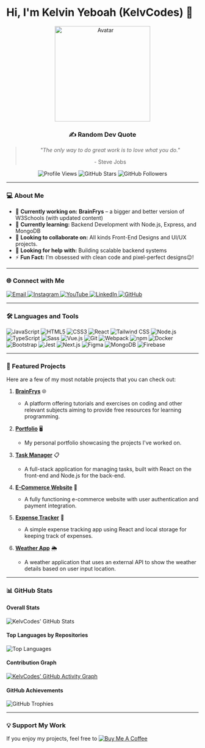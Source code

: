 # Hi, I'm Kelvin Yeboah (KelvCodes) 👋  

<div align="center">
  <img src="https://octodex.github.com/images/filmtocat.png" alt="Avatar" width="250"/>
  <h3>✍️ Random Dev Quote</h3>
  <blockquote>
    <p><i>"The only way to do great work is to love what you do."</i></p>
    <footer>- Steve Jobs</footer>
  </blockquote>
  <div>
    <img src="https://komarev.com/ghpvc/?username=KelvCodes&style=for-the-badge&color=brightgreen" alt="Profile Views" />
    <img src="https://img.shields.io/github/stars/KelvCodes?style=for-the-badge&color=blue" alt="GitHub Stars" />
    <img src="https://img.shields.io/github/followers/KelvCodes?style=for-the-badge&color=orange" alt="GitHub Followers" />
  </div>
</div>

---

### 💻 About Me  
- 🔭 **Currently working on:** **BrainFrys** – a bigger and better version of W3Schools (with updated content)
- 🌱 **Currently learning:** Backend Development with Node.js, Express, and MongoDB  
- 👯 **Looking to collaborate on:** All kinds Front-End Designs and UI/UX projects.
- 🤝 **Looking for help with:** Building scalable backend systems  
- ⚡ **Fun Fact:** I’m obsessed with clean code and pixel-perfect designs😉!  

---

### 🌐 Connect with Me  
<div>
  <a href="mailto:onlykelvin06@gmail.com">
    <img src="https://img.shields.io/badge/Email-4285F4?style=for-the-badge&logo=gmail&logoColor=white" alt="Email" />
  </a>
  <a href="https://www.instagram.com/_.yo.kelvin/">
    <img src="https://img.shields.io/badge/Instagram-E4405F?style=for-the-badge&logo=instagram&logoColor=white" alt="Instagram" />
  </a>
  <a href="https://www.youtube.com/@TechTutor_Tv?sub_confirmation=1">
    <img src="https://img.shields.io/badge/YouTube-FF0000?style=for-the-badge&logo=youtube&logoColor=white" alt="YouTube" />
  </a>
  <a href = "https://www.linkedin.com/in/kelvin-agyare-yeboah-6728a7301?utm_source=share&utm_campaign=share_via&utm_content=profile&utm_medium=android_app">
    <img src="https://img.shields.io/badge/LinkedIn-0077B5?style=for-the-badge&logo=linkedin&logoColor=white" alt="LinkedIn" />
  </a>
  <a href="https://github.com/KelvCodes">
    <img src="https://img.shields.io/badge/GitHub-181717?style=for-the-badge&logo=github&logoColor=white" alt="GitHub" />
  </a>
</div>  

---

### 🛠 Languages and Tools  
<div>
  <img src="https://img.shields.io/badge/JavaScript-F7DF1E?style=for-the-badge&logo=javascript&logoColor=black" alt="JavaScript" />
  <img src="https://img.shields.io/badge/HTML5-E34F26?style=for-the-badge&logo=html5&logoColor=white" alt="HTML5" />
  <img src="https://img.shields.io/badge/CSS3-1572B6?style=for-the-badge&logo=css3&logoColor=white" alt="CSS3" />
  <img src="https://img.shields.io/badge/React-61DAFB?style=for-the-badge&logo=react&logoColor=black" alt="React" />
  <img src="https://img.shields.io/badge/Tailwind_CSS-38B2AC?style=for-the-badge&logo=tailwind-css&logoColor=white" alt="Tailwind CSS" />
  <img src="https://img.shields.io/badge/Node.js-339933?style=for-the-badge&logo=node.js&logoColor=white" alt="Node.js" />
  <img src="https://img.shields.io/badge/TypeScript-3178C6?style=for-the-badge&logo=typescript&logoColor=white" alt="TypeScript" />
  <img src="https://img.shields.io/badge/Sass-CB6492?style=for-the-badge&logo=sass&logoColor=white" alt="Sass" />
  <img src="https://img.shields.io/badge/Vue.js-4FC08D?style=for-the-badge&logo=vue.js&logoColor=white" alt="Vue.js" />
  <img src="https://img.shields.io/badge/Git-F05032?style=for-the-badge&logo=git&logoColor=white" alt="Git" />
  <img src="https://img.shields.io/badge/Webpack-8DD6F9?style=for-the-badge&logo=webpack&logoColor=black" alt="Webpack" />
  <img src="https://img.shields.io/badge/npm-CB3837?style=for-the-badge&logo=npm&logoColor=white" alt="npm" />
  <img src="https://img.shields.io/badge/Docker-2496ED?style=for-the-badge&logo=docker&logoColor=white" alt="Docker" />
  <img src="https://img.shields.io/badge/Bootstrap-7952B3?style=for-the-badge&logo=bootstrap&logoColor=white" alt="Bootstrap" />
  <img src="https://img.shields.io/badge/Jest-C21325?style=for-the-badge&logo=jest&logoColor=white" alt="Jest" />
  <img src="https://img.shields.io/badge/Next.js-000000?style=for-the-badge&logo=next.js&logoColor=white" alt="Next.js" />
  <img src="https://img.shields.io/badge/Figma-F24E1E?style=for-the-badge&logo=figma&logoColor=white" alt="Figma" />
  <img src="https://img.shields.io/badge/MongoDB-47A248?style=for-the-badge&logo=mongodb&logoColor=white" alt="MongoDB" />
  <img src="https://img.shields.io/badge/Firebase-FFCA28?style=for-the-badge&logo=firebase&logoColor=white" alt="Firebase" />
</div>  

---

### 🚀 Featured Projects  
Here are a few of my most notable projects that you can check out:

1. **[BrainFrys](https://github.com/KelvCodes/BrainFrys)** 🌐  
   - A platform offering tutorials and exercises on coding and other relevant subjects aiming to provide free resources for learning programming.

2. **[Portfolio](https://github.com/KelvCodes/Portfolio)** 🖥️  
   - My personal portfolio showcasing the projects I've worked on.

3. **[Task Manager](https://listnest.netlify.app/)** 📋  
   - A full-stack application for managing tasks, built with React on the front-end and Node.js for the back-end.

4. **[E-Commerce Website](https://github.com/KelvCodes/E-Commerce-Site)** 🛒  
   - A fully functioning e-commerce website with user authentication and payment integration.

5. **[Expense Tracker](https://github.com/KelvCodes/Expense-Tracker)** 💸  
   - A simple expense tracking app using React and local storage for keeping track of expenses.

6. **[Weather App](https://weather-genie-site.netlify.app/
)** 🌦️  
   - A weather application that uses an external API to show the weather details based on user input location.

---

### 📊 GitHub Stats  

#### Overall Stats  
![KelvCodes' GitHub Stats](https://github-readme-stats.vercel.app/api?username=KelvCodes&show_icons=true&theme=radical&count_private=true)  

#### Top Languages by Repositories  
![Top Languages](https://github-readme-stats.vercel.app/api/top-langs/?username=KelvCodes&layout=compact&theme=radical)  

#### Contribution Graph  
[![KelvCodes' GitHub Activity Graph](https://github-readme-activity-graph.vercel.app/graph?username=KelvCodes&theme=radical)](https://github.com/ashutosh00710/github-readme-activity-graph)  

#### GitHub Achievements  
![GitHub Trophies](https://github-profile-trophy.vercel.app/?username=KelvCodes&theme=radical&row=2&column=4)

---

### 💡 Support My Work  
If you enjoy my projects, feel free to [![Buy Me A Coffee](https://img.shields.io/badge/Buy%20Me%20A%20Coffee-%F0%9F%8C%8D-yellow?style=for-the-badge&logo=buy-me-a-coffee&logoColor=black)](https://www.buymeacoffee.com/kelvcodes) 
